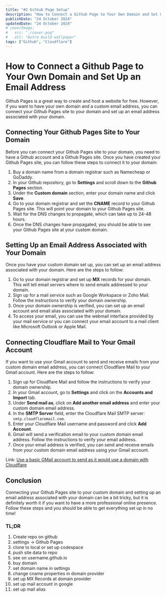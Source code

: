 ```yaml
---
title: "#2 Github Page Setup"
description: "How to Connect a Github Page to Your Own Domain and Set Up an Email Address with Google Mail and Cloudflare"
publishDate: "24 October 2024"
updatedDate: "24 October 2024"
# coverImage:
#   src: "./cover.png"
#   alt: "Astro build wallpaper"
tags: ["Github", "Cloudflare"]
---
```


# How to Connect a Github Page to Your Own Domain and Set Up an Email Address

Github Pages is a great way to create and host a website for free. However, if you want to have your own domain and a custom email address, you can connect your Github Pages site to your domain and set up an email address associated with your domain.

## Connecting Your Github Pages Site to Your Domain

Before you can connect your Github Pages site to your domain, you need to have a Github account and a Github Pages site. Once you have created your Github Pages site, you can follow these steps to connect it to your domain:

1. Buy a domain name from a domain registrar such as Namecheap or GoDaddy.
2. In your Github repository, go to **Settings** and scroll down to the **Github Pages** section.
3. Under the **Custom domain** section, enter your domain name and click **Save**.
4. Go to your domain registrar and set the **CNAME** record to your Github Pages site. This will point your domain to your Github Pages site.
5. Wait for the DNS changes to propagate, which can take up to 24-48 hours.
6. Once the DNS changes have propagated, you should be able to see your Github Pages site at your custom domain.

## Setting Up an Email Address Associated with Your Domain

Once you have your custom domain set up, you can set up an email address associated with your domain. Here are the steps to follow:

1. Go to your domain registrar and set up **MX** records for your domain. This will tell email servers where to send emails addressed to your domain.
2. Sign up for a mail service such as Google Workspace or Zoho Mail. Follow the instructions to verify your domain ownership.
3. Once your domain ownership is verified, you can set up an email account and email alias associated with your domain.
4. To access your email, you can use the webmail interface provided by your mail service or you can connect your email account to a mail client like Microsoft Outlook or Apple Mail.

## Connecting Cloudflare Mail to Your Gmail Account

If you want to use your Gmail account to send and receive emails from your custom domain email address, you can connect Cloudflare Mail to your Gmail account. Here are the steps to follow:

1. Sign up for Cloudflare Mail and follow the instructions to verify your domain ownership.
2. In your Gmail account, go to **Settings** and click on the **Accounts and Import** tab.
3. Under **Send mail as**, click on **Add another email address** and enter your custom domain email address.
4. In the **SMTP Server** field, enter the Cloudflare Mail SMTP server: `smtp.cloudflaremail.com`.
5. Enter your Cloudflare Mail username and password and click **Add Account**.
6. Gmail will send a verification email to your custom domain email address. Follow the instructions to verify your email address.
7. Once your email address is verified, you can send and receive emails from your custom domain email address using your Gmail account.

Link: [Use a basic GMail account to send as it would use a domain with Cloudflare](https://jay.gooby.org/2022/05/06/use-a-basic-gmail-account-to-send-mail-as-with-a-domain-that-uses-cloudflare-email-routing)

## Conclusion

Connecting your Github Pages site to your custom domain and setting up an email address associated with your domain can be a bit tricky, but it is definitely worth it if you want to have a more professional online presence. Follow these steps and you should be able to get everything set up in no time!

### TL;DR
1. Create repo on github
2. settings → Github Pages
3. clone to local or set up codespace
4. push site data to repo
5. see on username.github.io
6. buy domain
7. set domain name in settings
8. change cname properties in domain provider
9. set up MX Records at domain provider
10. set up mail account in google
11. set up mail alias